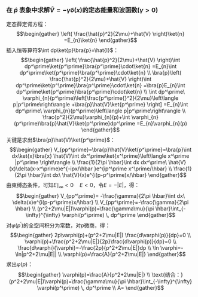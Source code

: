 ### 在 $\hat{p}$ 表象中求解$\hat{V}=-\gamma \delta(x)$的定态能量和波函数($\gamma>0$)
定态薛定谔方程：
$$\begin{gather}
\left( \frac{\hat{p}^2}{2\mu}+\hat{V} \right)\ket{n} =E_{n}\ket{n}
\end{gather}$$
插入恒等算符$\int dp\ket{p}\bra{p}=\hat{I}$：
$$\begin{gather}
\left( \frac{\hat{p}^2}{2\mu}+\hat{V} \right)\int dp^\prime\ket{p^\prime}\bra{p^\prime}\cdot\ket{n} =E_{n}\int dp^\prime\ket{p^\prime}\bra{p^\prime}\cdot\ket{n} \\
\bra{p}\left( \frac{\hat{p}^2}{2\mu}+\hat{V} \right)\int dp^\prime\ket{p^\prime}\bra{p^\prime}\cdot\ket{n} =\bra{p}E_{n}\int dp^\prime\ket{p^\prime}\bra{p^\prime}\cdot\ket{n} \\
\int dp^\prime\ \varphi_{n}(p^\prime)\left[\frac{p^\prime{}^2}{2\mu}\left\langle p|p^\prime\right\rangle +\bra{p}\hat{V}\ket{p^\prime} \right] =E_{n}\int dp^\prime\ \varphi_{n}(p^\prime)\left\langle p|p^\prime\right\rangle \\
\frac{p^2}{2\mu}\varphi_{n}(p)+\int \varphi_{n}(p^\prime)\bra{p}\hat{V}\ket{p^\prime}dp^\prime =E_{n}\varphi_{n}(p)
\end{gather}$$
关键是求出$\bra{p}\hat{V}\ket{p^\prime}$：
$$\begin{gather}
V_{pp^\prime}=\bra{p}\hat{V}\ket{p^\prime}=\bra{p}\int dx\ket{x}\bra{x}  \hat{V}\int dx^\prime\ket{x^\prime}\left\langle x^\prime |p^\prime \right\rangle \\
\frac{1}{2\pi \hbar}\int dx dx^\prime\ \hat{V}(x)\delta(x-x^\prime)e^{-ipx/\hbar }e^{ip^\prime x^\prime/\hbar} \\
\frac{1}{2\pi \hbar}\int dx\ \hat{V}(x)e^{i(p-p^\prime)x/\hbar}
\end{gather}$$
由束缚态条件，可知$E\mid_{\infty}<0\quad E<0$，令$E=-|E|$，得：
$$\begin{gather}
V_{pp^\prime}= -\frac{\gamma}{2\pi \hbar}\int dx\ \delta(x)e^{i(p-p^\prime)x/\hbar} \\
V_{pp^\prime}=-\frac{\gamma}{2\pi \hbar} \\
(p^2+2\mu|E|)\varphi(p)=\frac{\gamma\mu}{\pi \hbar}\int_{-\infty}^{\infty} \varphi(p^\prime) \, dp^\prime
\end{gather}$$
对$\varphi(p^\prime)$的全空间积分为常数，对$p$微商，得：
$$\begin{gather}
2p\varphi(p)+(p^2+2\mu|E|) \frac{d\varphi(p)}{dp}=0 \\
\varphi(p)+\frac{p^2+2\mu|E|}{2p}\frac{d\varphi(p)}{dp}=0 \\
\frac{d\varphi}{\varphi}=-\frac{2p}{p^2+2\mu|E|}dp \\
\ln \varphi=-\ln|p^2+2\mu|E|| \\
\varphi(p)=\frac{A}{p^2+2\mu|E|}
\end{gather}$$
求出$\varphi(p)$：
$$\begin{gather}
\varphi(p)=\frac{A}{p^2+2\mu|E|} \\
\text{结合：}(p^2+2\mu|E|)\varphi(p)=\frac{\gamma\mu}{\pi \hbar}\int_{-\infty}^{\infty} \varphi(p^\prime) \, dp^\prime \\
A=
\end{gather}$$